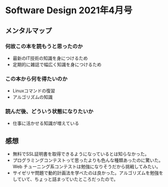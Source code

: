 # Software Design 2021年4月号

## メンタルマップ

### 何故この本を読もうと思ったのか

- 最新のIT技術の知識を身につけるため
- 定期的に雑誌で幅広く知識を身につけるため

### この本から何を得たいのか

- Linuxコマンドの復習
- アルゴリズムの知識

### 読んだ後、どういう状態になりたいか

- 仕事に活かせる知識が増えている

## 感想

- 無料でSSL証明書を取得できるようになっているとは知らなかった。
- プログラミングコンテストって思ったよりも色んな種類あったのに驚いた。Web チューニング系コンテストは勉強になりそうだから挑戦してみたい。
- サイゼリヤ問題で動的計画法を学べたのは良かった。アルゴリズムを勉強をしていて、ちょっと詰まっていたところだったので。
